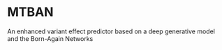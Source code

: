 # MTBAN
An enhanced variant effect predictor based on a deep generative model and the Born-Again Networks
